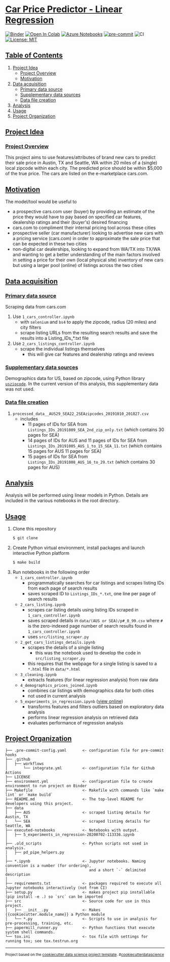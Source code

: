 # [Car Price Predictor - Linear Regression](#car-price-predictor---linear-regression)

[![Binder](https://mybinder.org/badge_logo.svg)](https://mybinder.org/v2/gh/edesz/car-price-predictor-linear-regression/master?urlpath=lab) [![Open In Colab](https://colab.research.google.com/assets/colab-badge.svg)](https://colab.research.google.com/github/car-price-predictor-linear-regression/master/5_experiments_in_regression.ipynb) [![Azure Notebooks](https://notebooks.azure.com/launch.png)](https://notebooks.azure.com/import/gh/car-price-predictor-linear-regression) [![pre-commit](https://img.shields.io/badge/pre--commit-enabled-brightgreen?logo=pre-commit&logoColor=white)](https://pre-commit.com/) ![CI](https://github.com/edesz/car-price-predictor-linear-regression/workflows/CI/badge.svg) [![License: MIT](https://img.shields.io/badge/License-MIT-brightgreen.svg)](https://opensource.org/licenses/mit)

## [Table of Contents](#table-of-contents)
1. [Project Idea](#project-idea)
   * [Project Overview](#project-overview)
   * [Motivation](#motivation)
2. [Data acquisition](#data-acquisition)
   * [Primary data source](#primary-data-source)
   * [Supplementary data sources](#supplementary-data-sources)
   * [Data file creation](#data-file-creation)
3. [Analysis](#analysis)
4. [Usage](#usage)
5. [Project Organization](#project-organization)

## [Project Idea](#project-idea)
### [Project Overview](#project-overview)
This project aims to use features/attributes of brand new cars to predict their sale price in Austin, TX and Seattle, WA within 20 miles of a (single) local zipcode within each city. The predicted price should be within $5,000 of the true price. The cars are listed on the e-marketplace cars.com.

## [Motivation](#motivation)
The model/tool would be useful to
- a prospective cars.com user (buyer) by providing an estimate of the price they would have to pay based on specified car features, dealership ratings and their (buyer's) desired financing
- cars.com to compliment their internal pricing tool across these cities
- prospective seller (car manufacturer) looking to advertise new cars with a pricing service (cars.com) in order to approximate the sale price that can be expected in these two cities
- non-digital car dealerships, looking to expand from WA/TX into TX/WA and wanting to get a better understanding of the main factors involved in setting a price for their own (local physical site) inventory of new cars but using a larger pool (online) of listings across the two cities

## [Data acquisition](#data-acquisition)
### [Primary data source](#primary-data-source)
Scraping data from cars.com
1. Use `1_cars_controller.ipynb`
   - with `selenium` and `bs4` to apply the zipcode, radius (20 miles) and city filters
   - scrape listing URLs from the resulting search results and save the results into a Listing_IDs_*.txt file
2. Use `2_cars_listings_controller.ipynb`
   - scrape the individual listings themselves
     - this will give car features and dealership ratings and reviews

### [Supplementary data sources](#supplementary-data-sources)
Demographics data for US, based on zipcode, using Python library [`uszipcode`](https://pypi.org/project/uszipcode/). In the current version of this analysis, this supplementary data was not used.

### [Data file creation](#data-file-creation)
1. `processed_data__AUS29_SEA22_2SEAzipcodes_20191010_201827.csv`
   - includes
     - 11 pages of IDs for SEA from `Listings_IDs_20191009_SEA_2nd_zip_only.txt` (which contains 30 pages for SEA)
     - 14 pages of IDs for AUS and 11 pages of IDs for SEA from `Listings_IDs_20191005_AUS_1_to_15_SEA_11.txt` (which contains 15 pages for AUS 11 pages for SEA)
     - 15 pages of IDs for SEA from `Listings_IDs_20191008_AUS_16_to_29.txt` (which contains 30 pages for AUS)

## [Analysis](#analysis)
Analysis will be performed using linear models in Python. Details are included in the various notebooks in the root directory.

## [Usage](#usage)
1. Clone this repository
   ```bash
   $ git clone
   ```
2. Create Python virtual environment, install packages and launch interactive Python platform
   ```bash
   $ make build
   ```
3. Run notebooks in the following order
   - `1_cars_controller.ipynb`
     - programmatically searches for car listings and scrapes listing IDs from each page of search results
     - saves scraped ID to `Listings_IDs_*.txt`, one line per page of search results
   - `2_cars_listing.ipynb`
     - scrapes car listing details using listing IDs scraped in `1_cars_controller.ipynb`
     - saves scraped details in `data/(AUS or SEA)/p#_0_99.csv` where `#` is the zero-indexed page number of search results found in `1_cars_controller.ipynb`
     - uses `src/listing_scraper.py`
   - `2_get_cars_listings_details.ipynb`
     - scrapes the details of a single listing
       - this was the notebook used to develop the code in `src/listing_scraper.py`
     - this requires that the webpage for a single listing is saved to a `*.html` file in `data/*.html`
   - `3_cleaning.ipynb`
     - extracts features (for linear regression analysis) from raw data
   - `4_demographics_prices_joined.ipynb`
     - combines car listings with demographics data for both cities
     - not used in current analysis
   - `5_experiments_in_regression.ipynb` ([view online](https://nbviewer.jupyter.org/github/edesz/car-price-predictor-linear-regression/executed-notebooks/blob/master/5_experiments_in_regression-20200702-113336.ipynb))
     - transforms features and filters outliers based on exploratory data analysis
     - performs linear regression analysis on retrieved data
     - evaluates performance of regression analysis

## [Project Organization](#project-organization)

    ├── .pre-commit-config.yaml       <- configuration file for pre-commit hooks
    ├── .github
    │   ├── workflows
    │       └── integrate.yml         <- configuration file for Github Actions
    ├── LICENSE
    ├── environment.yml               <- configuration file to create environment to run project on Binder
    ├── Makefile                      <- Makefile with commands like `make lint` or `make build`
    ├── README.md                     <- The top-level README for developers using this project.
    ├── data
    │   ├── AUS                       <- scraped listing details for Austin, TX
    |   └── SEA                       <- scraped listing details for Seattle, WA
    ├── executed-notebooks            <- Notebooks with output.
    │   ├── 5_experiments_in_regression-20200702-113336.ipynb
    │
    ├── .old_scripts                  <- Python scripts not used in analysis.
    │   ├── pd_pipe_helpers.py
    |
    ├── *.ipynb                       <- Jupyter notebooks. Naming convention is a number (for ordering),
    │                                    and a short `-` delimited description
    │
    ├── requirements.txt              <- packages required to execute all Jupyter notebooks interactively (not from CI)
    ├── setup.py                      <- makes project pip installable (pip install -e .) so `src` can be imported
    ├── src                           <- Source code for use in this project.
    │   ├── __init__.py               <- Makes {{cookiecutter.module_name}} a Python module
    │   └── *.py                      <- Scripts to use in analysis for pre-processing, training, etc.
    ├── papermill_runner.py           <- Python functions that execute system shell commands.
    └── tox.ini                       <- tox file with settings for running tox; see tox.testrun.org

--------

<p><small>Project based on the <a target="_blank" href="https://drivendata.github.io/cookiecutter-data-science/">cookiecutter data science project template</a>. #<a target="_blank" href="https://asciinema.org/a/244658">cookiecutterdatascience</a></small></p>
